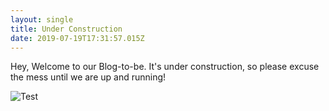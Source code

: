 ```yaml
---
layout: single
title: Under Construction
date: 2019-07-19T17:31:57.015Z
---
```

Hey, Welcome to our Blog-to-be. It's under construction, so please excuse the mess until we are up and running!

![Test](https://nifty-jackson-662dd9.netlify.com/assets/uploads/jekyll.jpeg)
